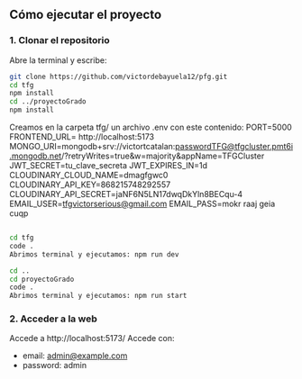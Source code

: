 ##  Cómo ejecutar el proyecto

### 1. Clonar el repositorio

Abre la terminal y escribe:

```bash
git clone https://github.com/victordebayuela12/pfg.git
cd tfg
npm install
cd ../proyectoGrado
npm install

```

Creamos en la carpeta tfg/ un archivo .env con este contenido: 
PORT=5000
FRONTEND_URL= http://localhost:5173
MONGO_URI=mongodb+srv://victortcatalan:passwordTFG@tfgcluster.pmt6i.mongodb.net/?retryWrites=true&w=majority&appName=TFGCluster
JWT_SECRET=tu_clave_secreta
JWT_EXPIRES_IN=1d
CLOUDINARY_CLOUD_NAME=dmagfgwc0
CLOUDINARY_API_KEY=868215748292557
CLOUDINARY_API_SECRET=jaNF6N5LN17dwqDkYln8BECqu-4
EMAIL_USER=tfgvictorserious@gmail.com
EMAIL_PASS=mokr raaj geia cuqp

```bash

cd tfg
code .
Abrimos terminal y ejecutamos: npm run dev

cd ..
cd proyectoGrado
code .
Abrimos terminal y ejecutamos: npm run start
```
### 2. Acceder a la web

Accede a http://localhost:5173/
Accede con:
- email: admin@example.com
- password: admin
